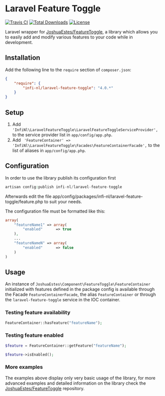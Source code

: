 Laravel Feature Toggle
======================

[![Travis CI](https://travis-ci.org/infi-nl/laravel-feature-toggle.svg)](https://travis-ci.org/infi-nl/laravel-feature-toggle)
[![Total Downloads](https://poser.pugx.org/infi-nl/laravel-feature-toggle/downloads.svg)](https://packagist.org/packages/infi-nl/laravel-feature-toggle)
[![License](https://poser.pugx.org/infi-nl/laravel-feature-toggle/license.svg)](https://packagist.org/packages/infi-nl/laravel-feature-toggle)

Laravel wrapper for [JoshuaEstes/FeatureToggle](https://github.com/JoshuaEstes/FeatureToggle), a library which allows you to easily add and modify various features to your code while in development.

## Installation

Add the following line to the `require` section of `composer.json`:

```json
{
    "require": {
        "infi-nl/laravel-feature-toggle": "4.0.*"
    }
}
```
## Setup

1. Add `'InfiNl\LaravelFeatureToggle\LaravelFeatureToggleServiceProvider',` to the service provider list in `app/config/app.php`.
2. Add ` 'FeatureContainer' => 'InfiNl\LaravelFeatureToggle\Facades\FeatureContainerFacade',` to the list of aliases in `app/config/app.php`.

## Configuration

In order to use the library publish its configuration first

```php
artisan config:publish infi-nl/laravel-feature-toggle
```

Afterwards edit the file app/config/packages/infi-nl/laravel-feature-toggle/feature.php to suit your needs.

The configuration file must be formatted like this:
```php
array(
	"featureName1" => array(
		"enabled"      => true
	),
	...
	"featureNameN" => array(
		"enabled"      => false
	)
)
```

## Usage

An instance of ```JoshuaEstes\Component\FeatureToggle\FeatureContainer``` initialized with features defined in the package config is available through the Facade ```FeatureContainerFacade```, the alias ```FeatureContainer``` or through the ```laravel-feature-toggle``` service in the IOC container.

### Testing feature availability

```php
FeatureContainer::hasFeature("featureName");
```

### Testing feature enabled

```php
$feature = FeatureContainer::getFeature("featureName");

$feature->isEnabled();
```

### More examples
The examples above display only very basic usage of the library, for more advanced examples and detailed information on the library check the [JoshuaEstes/FeatureToggle](https://github.com/JoshuaEstes/FeatureToggle) repository. 

